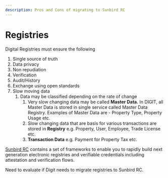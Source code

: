 ```yaml
---
description: Pros and Cons of migrating to Sunbird RC
---
```


# Registries

Digital Registries must ensure the following

1. Single source of truth
2. Data privacy
3. Non repudiation
4. Verification
5. Audit/History
6. Exchange using open standards
7. Slow moving data
   1. Data may be classified depending on the rate of change&#x20;
      1. Very slow changing data may be called **Master Data.**  In DIGIT, all Master Data is  stored in single service called Master Data Registry. Examples of Master Data are -  Property Type, Property Usage etc.
      2. Slow changing data that are basis for various transactions are stored in **Registry** e.g. Property, User, Employee, Trade License etc.&#x20;
      3. **Transaction Data** e.g. Payment for Property Tax etc.&#x20;

[Sunbird RC](https://sunbird.org/projects/sunbirdrc) contains a set of frameworks to enable you to rapidly build next generation electronic registries and verifiable credentials including attestation and verification flows.

Need to evaluate if Digit needs to migrate registries to Sunbird RC.
